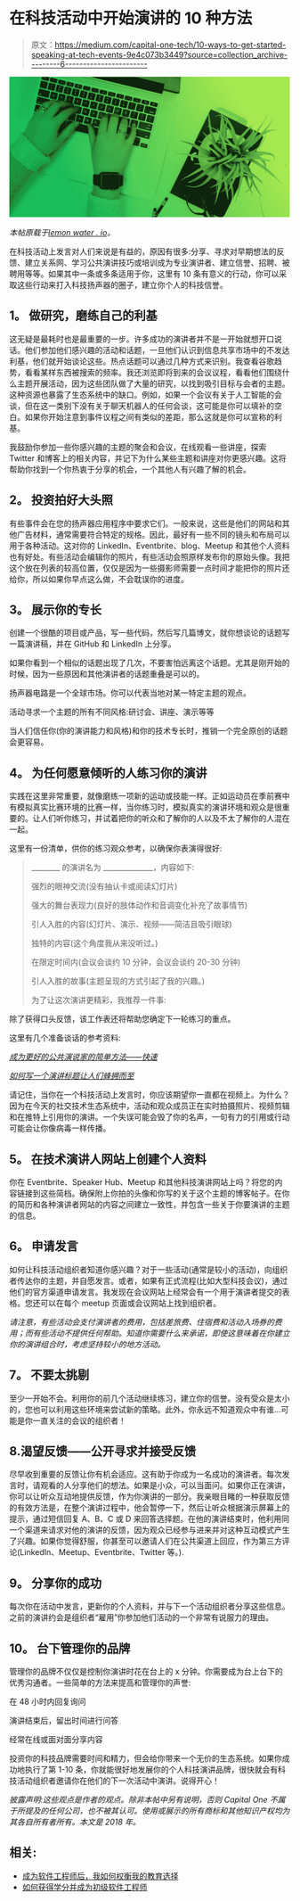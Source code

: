 # 在科技活动中开始演讲的 10 种方法

> 原文：<https://medium.com/capital-one-tech/10-ways-to-get-started-speaking-at-tech-events-9e4c073b3449?source=collection_archive---------6----------------------->

![](img/840df036a289d7b03e0ed0d8a990fd89.png)

*本帖原载于*[*lemon water . io*](https://lemonwater.io/)*。*

在科技活动上发言对人们来说是有益的，原因有很多:分享、寻求对早期想法的反馈、建立关系网、学习公共演讲技巧或培训成为专业演讲者、建立信誉、招聘、被聘用等等。如果其中一条或多条适用于你，这里有 10 条有意义的行动，你可以采取这些行动来打入科技扬声器的圈子，建立你个人的科技信誉。

## **1。** **做研究，磨练自己的利基**

这无疑是最耗时也是最重要的一步。许多成功的演讲者并不是一开始就想开口说话。他们参加他们感兴趣的活动和话题，一旦他们认识到信息共享市场中的不发达利基，他们就开始谈论这些。热点话题可以通过几种方式来识别。我查看谷歌趋势，看看某样东西被搜索的频率。我还浏览即将到来的会议议程，看看他们围绕什么主题开展活动，因为这些团队做了大量的研究，以找到吸引目标与会者的主题。这种资源也暴露了生态系统中的缺口。例如，如果一个会议有关于人工智能的会谈，但在这一类别下没有关于聊天机器人的任何会谈，这可能是你可以填补的空白。如果你开始注意到事件议程之间有类似的差距，那么这就是你可以宣称的利基。

我鼓励你参加一些你感兴趣的主题的聚会和会议，在线观看一些讲座，探索 Twitter 和博客上的相关内容，并记下为什么某些主题和讲座对你更感兴趣。这将帮助你找到一个你热衷于分享的机会，一个其他人有兴趣了解的机会。

## **2。** **投资拍好大头照**

有些事件会在您的扬声器应用程序中要求它们。一般来说，这些是他们的网站和其他广告材料，通常需要符合特定的规格。因此，最好有一些不同的镜头和布局可以用于各种活动。这对你的 LinkedIn、Eventbrite、blog、Meetup 和其他个人资料也有好处。有些活动会编辑你的照片，有些活动会照原样发布你的原始头像。我把这个放在列表的较高位置，仅仅是因为一些摄影师需要一点时间才能把你的照片还给你，所以如果你早点这么做，不会耽误你的进度。

## **3。** **展示你的专长**

创建一个很酷的项目或产品，写一些代码，然后写几篇博文，就你想谈论的话题写一篇演讲稿，并在 GitHub 和 LinkedIn 上分享。

如果你看到一个相似的话题出现了几次，不要害怕远离这个话题。尤其是刚开始的时候，因为一些原因和其他演讲者的话题重叠是可以的。

扬声器电路是一个全球市场。你可以代表当地对某一特定主题的观点。

活动寻求一个主题的所有不同风格:研讨会、讲座、演示等等

当人们信任你(你的演讲能力和风格)和你的技术专长时，推销一个完全原创的话题会更容易。

## **4。** **为任何愿意倾听的人练习你的演讲**

实践在这里非常重要，就像磨练一项新的运动或技能一样。正如运动员在季前赛中有模拟真实比赛环境的比赛一样，当你练习时，模拟真实的演讲环境和观众是很重要的。让人们听你练习，并试着把你的听众和了解你的人以及不太了解你的人混在一起。

这里有一份清单，供你的练习观众参考，以确保你表演得很好:

> ________ 的演讲名为 ______________，内容如下:
> 
> 强烈的眼神交流(没有抽认卡或阅读幻灯片)
> 
> 强大的舞台表现力(良好的肢体动作和音调变化补充了故事情节)
> 
> 引人入胜的内容(幻灯片、演示、视频——简洁且吸引眼球)
> 
> 独特的内容(这个角度我从来没听过。)
> 
> 在限定时间内(会议会谈约 10 分钟，会议会谈约 20-30 分钟)
> 
> 引人入胜的故事(主题呈现的方式引起了我的兴趣。)
> 
> 为了让这次演讲更精彩，我推荐一件事:

除了获得口头反馈，该工作表还将帮助您确定下一轮练习的重点。

这里有几个准备谈话的参考资料:

[*成为更好的公共演说家的简单方法——快速*](https://www.entrepreneur.com/article/236611)

[*如何写一个演讲标题让人们蜂拥而至*](https://speakingaboutpresenting.com/content/presentation-title/)

请记住，当你在一个科技活动上发言时，你应该期望你一直都在视频上。为什么？因为在今天的社交技术生态系统中，活动和观众成员正在实时拍摄照片、视频剪辑和在推特上引用你的演讲。一个失误可能会毁了你的名声，一句有力的引用或行动可能会让你像病毒一样传播。

## **5。** **在技术演讲人网站上创建个人资料**

你在 Eventbrite、Speaker Hub、Meetup 和其他科技演讲网站上吗？将您的内容链接到这些简档。确保附上你拍的头像和你写的关于这个主题的博客帖子。在你的简历和各种演讲者网站的内容之间建立一致性，并包含一些关于你要演讲的主题的信息。

## **6。** **申请发言**

如何让科技活动组织者知道你感兴趣？对于一些活动(通常是较小的活动)，向组织者传达你的主题，并自愿发言。或者，如果有正式流程(比如大型科技会议)，通过他们的官方渠道申请发言。我发现在会议网站上经常会有一个用于演讲者提交的表格。您还可以在每个 meetup 页面或会议网站上找到组织者。

*请注意，有些活动会支付演讲者的费用，包括差旅费、住宿费和活动入场券的费用；而有些活动不提供任何帮助。知道你需要什么来承诺，即使这意味着在你建立你的演讲组合时，考虑坚持较小的地方活动。*

## **7。** **不要太挑剔**

至少一开始不会。利用你的前几个活动继续练习，建立你的信誉。没有受众是太小的，您也可以利用这些环境来尝试新的策略。此外，你永远不知道观众中有谁…可能是你一直关注的会议的组织者！

## 8.**渴望反馈——公开寻求并接受反馈**

尽早收到重要的反馈让你有机会适应。这有助于你成为一名成功的演讲者。每次发言时，请观看的人分享他们的想法。如果是小众，可以当面问。如果你正在演讲，你可以让听众互动地提供反馈，作为你演讲的一部分。我亲眼目睹的一种获取反馈的有效方法是，在整个演讲过程中，他会暂停一下，然后让听众根据演示屏幕上的提示，通过短信回复 A、B、C 或 D 来回答选择题。在他的演讲结束时，他利用同一个渠道来请求对他的演讲的反馈，因为观众已经参与进来并对这种互动模式产生了兴趣。如果你觉得舒服，你甚至可以邀请人们在公共渠道上回应，作为第三方评论(LinkedIn、Meetup、Eventbrite、Twitter 等。).

## **9。** **分享你的成功**

每次你在活动中发言，更新你的个人资料，并与下一个活动组织者分享这些信息。之前的演讲约会是组织者“雇用”你参加他们活动的一个非常有说服力的理由。

## **10。** **台下管理你的品牌**

管理你的品牌不仅仅是控制你演讲时花在台上的 x 分钟。你需要成为台上台下的优秀沟通者。一些简单的方法来提高和管理你的声誉:

在 48 小时内回复询问

演讲结束后，留出时间进行问答

经常在线或面对面分享内容

投资你的科技品牌需要时间和精力，但会给你带来一个无价的生态系统。如果你成功地执行了第 1-10 条，你就能很好地发展你的个人科技演讲品牌，很快就会有科技活动组织者邀请你在他们的下一次活动中演讲。说得开心！

*披露声明:这些观点是作者的观点。除非本帖中另有说明，否则 Capital One 不属于所提及的任何公司，也不被其认可。使用或展示的所有商标和其他知识产权均为其各自所有者所有。本文是 2018 年。*

## 相关:

*   [成为软件工程师后，我如何权衡我的教育选择](/capital-one-developers/how-i-weighed-various-training-paths-to-become-a-software-engineer-boot-camps-9bcd03cd55e)
*   [如何获得学分并成为初级软件工程师](/capital-one-developers/how-to-earn-cred-and-establish-yourself-as-a-junior-software-engineer-388b302f08eb)